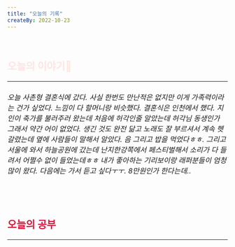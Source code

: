 ```yaml
---
title: "오늘의 기록"
createBy: 2022-10-23
---
```



<br>

<h2 style="font-size:23px; color:#ffe4e1">오늘의 이야기🧧</h2>

--- 

<h6 style="font-size:16.3px;">
오늘 사촌형 결혼식에 갔다. 사실 한번도 만난적은 없지만 이게 가족력이라는 건가 싶었다. 느낌이 다 할머니랑 비슷했다. 결혼식은 인천에서 했다. 지인이 축가를 불러주러 왔는데 처음에 허각인줄 알았는데 허각님 동생인가 그래서 약간 어이 없었다. 생긴 것도 완전 닮고 노래도 잘 부르셔서 계속 헷갈렸는데 옆에 사람들이 말해서 알았다. 음 그리고 밥을 먹었다ㅎㅎ. 그리고 서울에 와서 하늘공원에 갔는데 난지한강쪽에서 페스티벌해서 소리가 다 들려서 어쩔수 없이 들었는데ㅎㅎ 내가 좋아하는 기리보이랑 래퍼분들이 엄청 많이 왔다. 다음에는 가서 듣고 싶다ㅜㅜ. 8만원인가 한다는데..
</h6>

<h6 style="font-size:16.3px;">
</h6>

<h6 style="font-size:16.3px;">
</h6>

<br>
<h6 style="font-size:16.3px;">
 
</h6>

<h2 style="font-size:23px; color:#dc143c">오늘의 공부</h2>

---

#### 
#### 




<Comment />